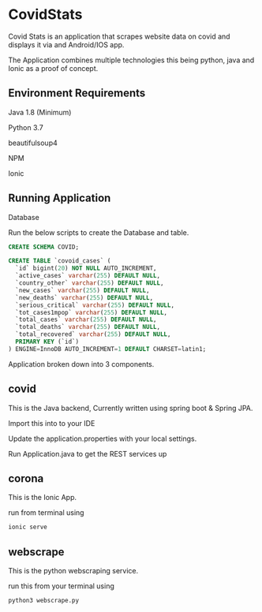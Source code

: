 # CovidStats

Covid Stats is an application that scrapes website data on covid and displays it via and Android/IOS app.

The Application combines multiple technologies this being python, java and Ionic as a proof of concept.

## Environment Requirements

Java 1.8 (Minimum)

Python 3.7

beautifulsoup4

NPM

Ionic



## Running Application 

Database

Run the below scripts to create the Database and table.

```SQL
CREATE SCHEMA COVID;

CREATE TABLE `covoid_cases` (
  `id` bigint(20) NOT NULL AUTO_INCREMENT,
  `active_cases` varchar(255) DEFAULT NULL,
  `country_other` varchar(255) DEFAULT NULL,
  `new_cases` varchar(255) DEFAULT NULL,
  `new_deaths` varchar(255) DEFAULT NULL,
  `serious_critical` varchar(255) DEFAULT NULL,
  `tot_cases1mpop` varchar(255) DEFAULT NULL,
  `total_cases` varchar(255) DEFAULT NULL,
  `total_deaths` varchar(255) DEFAULT NULL,
  `total_recovered` varchar(255) DEFAULT NULL,
  PRIMARY KEY (`id`)
) ENGINE=InnoDB AUTO_INCREMENT=1 DEFAULT CHARSET=latin1;
```


Application broken down into 3 components.


## covid

This is the Java backend, Currently written using spring boot & Spring JPA.

Import this into to your IDE

Update the application.properties with your local settings.

Run Application.java to get the REST services up

## corona

This is the Ionic App. 

run from terminal using 
```bash
ionic serve
```

## webscrape
 
 This is the python webscraping service.
 
 run this from your terminal using
 ```bash
 python3 webscrape.py
 ```

